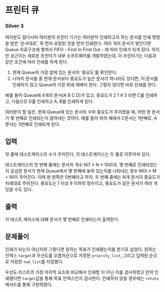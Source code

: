 # 프린터 큐

### Silver 3

여러분도 알다시피 여러분의 프린터 기기는 여러분이 인쇄하고자 하는 문서를 인쇄 명령을 받은 ‘순서대로’, 즉 먼저 요청된 것을 먼저 인쇄한다. 여러 개의 문서가 쌓인다면 Queue 자료구조에 쌓여서 FIFO - First In First Out - 에 따라 인쇄가 되게 된다. 하지만 상근이는 새로운 프린터기 내부 소프트웨어를 개발하였는데, 이 프린터기는 다음과 같은 조건에 따라 인쇄를 하게 된다.

1. 현재 Queue의 가장 앞에 있는 문서의 ‘중요도’를 확인한다.
1. 나머지 문서들 중 현재 문서보다 중요도가 높은 문서가 하나라도 있다면, 이 문서를 인쇄하지 않고 Queue의 가장 뒤에 재배치 한다. 그렇지 않다면 바로 인쇄를 한다.

예를 들어 Queue에 4개의 문서(A B C D)가 있고, 중요도가 2 1 4 3 라면 C를 인쇄하고, 다음으로 D를 인쇄하고 A, B를 인쇄하게 된다.

여러분이 할 일은, 현재 Queue에 있는 문서의 수와 중요도가 주어졌을 때, 어떤 한 문서가 몇 번째로 인쇄되는지 알아내는 것이다. 예를 들어 위의 예에서 C문서는 1번째로, A문서는 3번째로 인쇄되게 된다.

## 입력
첫 줄에 테스트케이스의 수가 주어진다. 각 테스트케이스는 두 줄로 이루어져 있다.

테스트케이스의 첫 번째 줄에는 문서의 개수 N(1 ≤ N ≤ 100)과, 몇 번째로 인쇄되었는지 궁금한 문서가 현재 Queue에서 몇 번째에 놓여 있는지를 나타내는 정수 M(0 ≤ M < N)이 주어진다. 이때 맨 왼쪽은 0번째라고 하자. 두 번째 줄에는 N개 문서의 중요도가 차례대로 주어진다. 중요도는 1 이상 9 이하의 정수이고, 중요도가 같은 문서가 여러 개 있을 수도 있다.

## 출력
각 테스트 케이스에 대해 문서가 몇 번째로 인쇄되는지 출력한다.

## 문제풀이
인쇄가 되는지 아닌지와 그렇다면 원하는 목표가 인쇄됐는지를 분기로 삼았다. 원하는 인덱스 `target`과 우선도를 오름차순으로 저장한 `priority_list`, 그리고 입력된 순으로 저장한 `num_list`를 지정했다.

우선도 리스트의 가장 마지막 요소와 비교해서 인쇄할 지 아닌 지를 검사하였고 만약 인쇄했다면 `target`값을 통해 목표 인덱스인지 검사한다. 인쇄하지 않을 경우에는 `rotate`메서드를 통해 구현하였다.